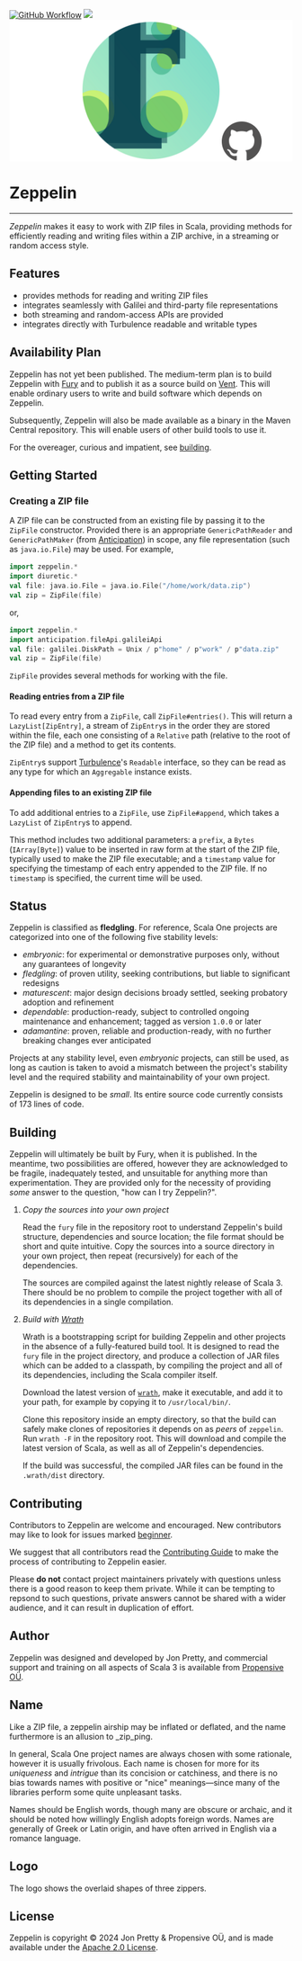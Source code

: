 [<img alt="GitHub Workflow" src="https://img.shields.io/github/actions/workflow/status/propensive/zeppelin/main.yml?style=for-the-badge" height="24">](https://github.com/propensive/zeppelin/actions)
[<img src="https://img.shields.io/discord/633198088311537684?color=8899f7&label=DISCORD&style=for-the-badge" height="24">](https://discord.gg/7b6mpF6Qcf)
<img src="/doc/images/github.png" valign="middle">

# Zeppelin

____

_Zeppelin_ makes it easy to work with ZIP files in Scala, providing methods for efficiently reading
and writing files within a ZIP archive, in a streaming or random access style.

## Features

- provides methods for reading and writing ZIP files
- integrates seamlessly with Galilei and third-party file representations
- both streaming and random-access APIs are provided
- integrates directly with Turbulence readable and writable types


## Availability Plan

Zeppelin has not yet been published. The medium-term plan is to build Zeppelin
with [Fury](https://github.com/propensive/fury) and to publish it as a source build on
[Vent](https://github.com/propensive/vent). This will enable ordinary users to write and build
software which depends on Zeppelin.

Subsequently, Zeppelin will also be made available as a binary in the Maven
Central repository. This will enable users of other build tools to use it.

For the overeager, curious and impatient, see [building](#building).

## Getting Started

### Creating a ZIP file

A ZIP file can be constructed from an existing file by passing it to the `ZipFile` constructor.
Provided there is an appropriate `GenericPathReader` and `GenericPathMaker` (from
[Anticipation](https://github.com/propensive/anticipation)) in scope, any file representation (such
as `java.io.File`) may be used. For example,
```scala
import zeppelin.*
import diuretic.*
val file: java.io.File = java.io.File("/home/work/data.zip")
val zip = ZipFile(file)
```
or,
```scala
import zeppelin.*
import anticipation.fileApi.galileiApi
val file: galilei.DiskPath = Unix / p"home" / p"work" / p"data.zip"
val zip = ZipFile(file)
```

`ZipFile` provides several methods for working with the file.

#### Reading entries from a ZIP file

To read every entry from a `ZipFile`, call `ZipFile#entries()`. This will return a `LazyList[ZipEntry]`, a stream
of `ZipEntry`s in the order they are stored within the file, each one consisting of a `Relative` path (relative to
the root of the ZIP file) and a method to get its contents.

`ZipEntry`s support [Turbulence](https://github.com/propensive/turbulence/)'s `Readable` interface, so they can be
read as any type for which an `Aggregable` instance exists.

#### Appending files to an existing ZIP file

To add additional entries to a `ZipFile`, use `ZipFile#append`, which takes a
`LazyList` of `ZipEntry`s to append.

This method includes two additional parameters: a `prefix`, a `Bytes`
(`IArray[Byte]`) value to be inserted in raw form at the start of the ZIP file,
typically used to make the ZIP file executable; and a `timestamp` value for
specifying the timestamp of each entry appended to the ZIP file. If no
`timestamp` is specified, the current time will be used.





## Status

Zeppelin is classified as __fledgling__. For reference, Scala One projects are
categorized into one of the following five stability levels:

- _embryonic_: for experimental or demonstrative purposes only, without any guarantees of longevity
- _fledgling_: of proven utility, seeking contributions, but liable to significant redesigns
- _maturescent_: major design decisions broady settled, seeking probatory adoption and refinement
- _dependable_: production-ready, subject to controlled ongoing maintenance and enhancement; tagged as version `1.0.0` or later
- _adamantine_: proven, reliable and production-ready, with no further breaking changes ever anticipated

Projects at any stability level, even _embryonic_ projects, can still be used,
as long as caution is taken to avoid a mismatch between the project's stability
level and the required stability and maintainability of your own project.

Zeppelin is designed to be _small_. Its entire source code currently consists
of 173 lines of code.

## Building

Zeppelin will ultimately be built by Fury, when it is published. In the
meantime, two possibilities are offered, however they are acknowledged to be
fragile, inadequately tested, and unsuitable for anything more than
experimentation. They are provided only for the necessity of providing _some_
answer to the question, "how can I try Zeppelin?".

1. *Copy the sources into your own project*
   
   Read the `fury` file in the repository root to understand Zeppelin's build
   structure, dependencies and source location; the file format should be short
   and quite intuitive. Copy the sources into a source directory in your own
   project, then repeat (recursively) for each of the dependencies.

   The sources are compiled against the latest nightly release of Scala 3.
   There should be no problem to compile the project together with all of its
   dependencies in a single compilation.

2. *Build with [Wrath](https://github.com/propensive/wrath/)*

   Wrath is a bootstrapping script for building Zeppelin and other projects in
   the absence of a fully-featured build tool. It is designed to read the `fury`
   file in the project directory, and produce a collection of JAR files which can
   be added to a classpath, by compiling the project and all of its dependencies,
   including the Scala compiler itself.
   
   Download the latest version of
   [`wrath`](https://github.com/propensive/wrath/releases/latest), make it
   executable, and add it to your path, for example by copying it to
   `/usr/local/bin/`.

   Clone this repository inside an empty directory, so that the build can
   safely make clones of repositories it depends on as _peers_ of `zeppelin`.
   Run `wrath -F` in the repository root. This will download and compile the
   latest version of Scala, as well as all of Zeppelin's dependencies.

   If the build was successful, the compiled JAR files can be found in the
   `.wrath/dist` directory.

## Contributing

Contributors to Zeppelin are welcome and encouraged. New contributors may like
to look for issues marked
[beginner](https://github.com/propensive/zeppelin/labels/beginner).

We suggest that all contributors read the [Contributing
Guide](/contributing.md) to make the process of contributing to Zeppelin
easier.

Please __do not__ contact project maintainers privately with questions unless
there is a good reason to keep them private. While it can be tempting to
repsond to such questions, private answers cannot be shared with a wider
audience, and it can result in duplication of effort.

## Author

Zeppelin was designed and developed by Jon Pretty, and commercial support and
training on all aspects of Scala 3 is available from [Propensive
O&Uuml;](https://propensive.com/).



## Name

Like a ZIP file, a zeppelin airship may be inflated or deflated, and the name furthermore is an allusion to _zip_ping.

In general, Scala One project names are always chosen with some rationale,
however it is usually frivolous. Each name is chosen for more for its
_uniqueness_ and _intrigue_ than its concision or catchiness, and there is no
bias towards names with positive or "nice" meanings—since many of the libraries
perform some quite unpleasant tasks.

Names should be English words, though many are obscure or archaic, and it
should be noted how willingly English adopts foreign words. Names are generally
of Greek or Latin origin, and have often arrived in English via a romance
language.

## Logo

The logo shows the overlaid shapes of three zippers.

## License

Zeppelin is copyright &copy; 2024 Jon Pretty & Propensive O&Uuml;, and
is made available under the [Apache 2.0 License](/license.md).

